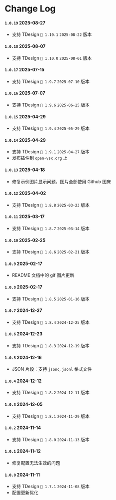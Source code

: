 # Change Log

<!-- All notable changes to the "tdesign-miniprogram-snippets" extension will be documented in this file. -->

<!-- Check [Keep a Changelog](http://keepachangelog.com/) for recommendations on how to structure this file. -->

<!-- ## [Unreleased]

- Initial release

## Prerelease

- Nothing yet!

#### Unreleased

- `wxml` 组件标签悬停提示
- `js` 通用代码片段
- `wxss` 通用代码片段 -->

#### `1.0.19` 2025-08-27

- 支持 TDesign `🌈 1.10.1` `2025-08-22` 版本

#### `1.0.18` 2025-08-07

- 支持 TDesign `🌈 1.10.0` `2025-08-01` 版本

#### `1.0.17` 2025-07-15

- 支持 TDesign `🌈 1.9.7` `2025-07-10` 版本

#### `1.0.16` 2025-07-07

- 支持 TDesign `🌈 1.9.6` `2025-06-25` 版本

#### `1.0.15` 2025-04-29

- 支持 TDesign `🌈 1.9.4` `2025-05-29` 版本
  
#### `1.0.14` 2025-04-29

- 支持 TDesign `🌈 1.9.1` `2025-04-27` 版本
- 发布插件到 `open-vsx.org` 上

#### `1.0.13` 2025-04-18

- 修复示例图片显示问题，图片全部使用 Github 图床

#### `1.0.12` 2025-04-02

- 支持 TDesign `🌈 1.8.8` `2025-03-23` 版本

#### `1.0.11` 2025-03-17

- 支持 TDesign `🌈 1.8.7` `2025-03-14` 版本

#### `1.0.10` 2025-02-25

- 支持 TDesign `🌈 1.8.6` `2025-02-21` 版本

#### `1.0.9` 2025-02-17

- README 文档中的 gif 图片更新

#### `1.0.8` 2025-02-17

- 支持 TDesign `🌈 1.8.5` `2025-01-16` 版本

#### `1.0.7` 2024-12-27

- 支持 TDesign `🌈 1.8.4` `2024-12-25` 版本

#### `1.0.6` 2024-12-23

- 支持 TDesign `🌈 1.8.3` `2024-12-19` 版本

#### `1.0.5` 2024-12-16

- JSON 片段：支持 `jsonc`, `jsonl` 格式文件

#### `1.0.4` 2024-12-12

- 支持 TDesign `🌈 1.8.2` `2024-12-11` 版本

#### `1.0.3` 2024-12-05

- 支持 TDesign `🌈 1.8.1` `2024-11-29` 版本

#### `1.0.2` 2024-11-14

- 支持 TDesign `🌈 1.8.0` `2024-11-13` 版本

#### `1.0.1` 2024-11-12

- 修复配置无法生效的问题

#### `1.0.0` 2024-11-11

- 支持 TDesign `🌈 1.7.1` `2024-11-08` 版本
- 配置更新优化

<!-- #### `0.0.18` 2024-11-08

- 资源管理器中右键目录，新增两个菜单: `创建小程序页面` , `创建小程序组件` (可能其他插件有支持，默认`关闭`，可在插件 `设置` 中开启) 
- 支持在 `wxml` 页面，`alt + 点击自定义组件的标签名` 跳转到对应的组件页面 (可能其他插件有支持，默认`关闭`，可在插件 `设置` 中开启) 
- 支持`组件高亮`, 支持修改`组件高亮`的颜色，支持修改`不需要组件高亮`的数组 (可能其他插件有支持，默认`关闭`，可在插件 `设置` 中开启) 

#### `0.0.17` 2024-11-05

- 支持语法高亮
- [微信小程序原生](https://developers.weixin.qq.com/miniprogram/dev/reference/) `框架接口` 片段，`js` 中使用 `wx-` 触发提示，如：`wx-onLoad`, `wx-onShow`
- 微信小程序原生 `WXMl 语法参考` 片段，`wxml` 中使用 `wx:`，`wxml-` 触发提示，如：`wx:if`, `wxml-template`
- 微信小程序原生 `WXS 语法参考` 片段，`wxml` 中使用 `wxs` 触发提示


#### `0.0.16` 2024-11-01

- Update some resource files

#### `0.0.15` 2024-10-30

- 组件中输入`空格`可触发属性值自动补全
- 支持 TDesign `🌈 1.7.0` `2024-10-25` 版本 -->

<!-- #### `0.0.14` 2024-10-25

- `td-` 关键词改为 `t-`

#### `0.0.13` 2024-10-24

- 降低对 VS Code 的版本依赖，兼容 Cursor 编辑器

#### `0.0.12` 2024-10-19

- 文档更新：添加示例图片

#### `0.0.11` 2024-10-19

- `wxml` 组件标签悬停提示：快捷打开该组件官网

#### `0.0.10` 2024-10-17

- 更换插件名称 `TDesign Miniprogram Snippets`
- 修复 `json` 部分代码片段的 bug
- 新增 `wxml` 部分代码片段

#### `0.0.9` 2024-10-16

- README.md 文案修改和图片地址更新

#### `0.0.8` 2024-10-15

- `wxml` - 支持 TDesign 中 反馈 大类中的组件 - **全部组件已完成**
- `json` - 支持 TDesign 中 反馈 大类中的组件引用 - **全部组件已完成**
- `js` - 支持 TDesign 中 组件引入，指令调用 - **全部组件已完成**

#### `0.0.7` 2024-10-15

- 修复 `js` 文件 不被识别的 bug

#### `0.0.6` 2024-10-14

- `wxml` - 支持 TDesign 中 数据展示 大类中的组件
- `json` - 支持 TDesign 中 数据展示 大类中的组件引用

#### `0.0.5` 2024-10-13

- 更新 logo

#### `0.0.4` 2024-10-13

- `wxml` - 支持 TDesign 中 输入 大类中的组件
- `json` - 支持 TDesign 中 输入 大类中的组件引用

#### `0.0.3` 2024-10-12

- 更新 [README.md](https://marketplace.visualstudio.com/items?itemName=SeptWong.tdesign-miniprogram-snippets)
- 更新 [CHANGELOG.md](https://marketplace.visualstudio.com/items/SeptWong.tdesign-miniprogram-snippets/changelog)

#### `0.0.2` 2024-10-12

- `wxml` - 支持 TDesign 中 基础，导航 两个大类中的组件
- `json` - 支持 TDesign 中 基础，导航 两个大类中的组件引用

#### `0.0.1` 2024-10-11

- Initial release -->